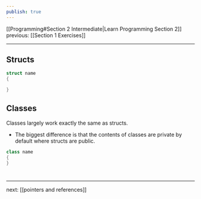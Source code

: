 ```yaml
---
publish: true
---
```

[[Programming#Section 2 Intermediate|Learn Programming Section 2]]  previous: [[Section 1 Exercises]]   

---
## Structs

```cpp
struct name
{

}
```


## Classes
Classes largely work exactly the same as structs. 

- The biggest difference is that the contents of classes are private by default where structs are public. 



```cpp
class name
{
}
```

#
---
next: [[pointers and references]] 
